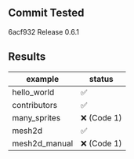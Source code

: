 ## Commit Tested
6acf932 Release 0.6.1

## Results 
|example|status|
|-|-|
|hello_world|:white_check_mark:|
|contributors|:white_check_mark:|
|many_sprites|:x: (Code 1)|
|mesh2d|:white_check_mark:|
|mesh2d_manual|:x: (Code 1)|